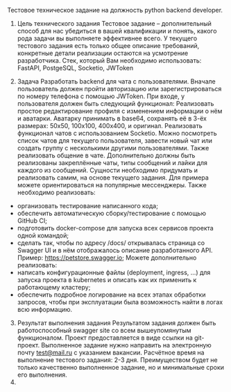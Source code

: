 Тестовое техническое задание
на должность python backend developer.

1.	Цель технического задания
Тестовое задание – дополнительный способ для нас убедиться в вашей квалификации и понять, какого рода задачи вы выполняете эффективнее всего.
У текущего тестового задания есть только общее описание требований, конкретные детали реализации остаются на усмотрение разработчика. Стек, который Вам необходимо использовать: FastAPI, PostgeSQL, Socketio, JWToken

2.	Задача
Разработать backend для чата с пользователями. Вначале пользователь должен пройти авторизацию или зарегистрироваться по номеру телефона с помощью JWToken.
При входе, у пользователя должен быть следующий функционал:
Реализовать простое редактирование профиля с изменением информации о нём и аватарки. Аватарку принимать в base64, сохранять её в 3-ёх размерах: 50х50, 100х100, 400х400, и оригинал.
Реализовать функционал чатов с использованием Socketio. Можно посмотреть список чатов для текущего пользователя, завести новый чат или создать группу с несколькими другими пользователями. Также реализовать общение в чате.
Дополнительно должны быть реализованы закреплённые чаты, типы сообщений и лайки для каждого из сообщений.
Сущности необходимо придумать и реализовать самим, на основе текущего задания. Для примера можете ориентироваться на популярные мессенджеры.
Также необходимо реализовать:
-	организовать тестирование написанного кода;
-	обеспечить автоматическую сборку/тестирование с помощью GitHub CI;
-	подготовить docker-compose для запуска всех сервисов проекта одной командой;
-	сделать так, чтобы по адресу /docs/ открывалась страница со Swagger UI и в нём отображалось описание разработанного API. Пример: https://petstore.swagger.io;
Можете дополнительно реализовать:
-	написать конфигурационные файлы (deployment, ingress, …) для запуска проекта в kubernetes и описать как их применить к работающему кластеру;
-	обеспечить подробное логирование на всех этапах обработки запросов, чтобы при эксплуатации была возможность найти в логах всю информацию.

3.	Результат выполнения задания
Результатом задания должен быть работоспособный swagger site со всем вышеупомянутым функционалом. Проект предоставляется в виде ссылки на git-проект. Выполненное задание нужно направить на электронную почту test@mail.ru с указанием вакансии. 
Расчётное время на выполнение тестового задания: 2-3 дня.
Преимуществом будет не только качественно выполненное задание, но и минимальные сроки его выполнения.
4. 